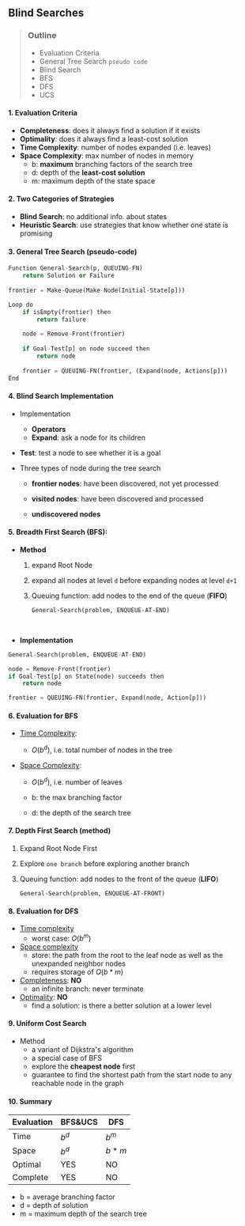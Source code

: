 ## Blind Searches

>   ### Outline 
>
>   -   Evaluation Criteria
>   -   General Tree Search `pseudo code`
>   -   Blind Search
>   -   BFS
>   -   DFS
>   -   UCS



#### 1. Evaluation Criteria

-   **Completeness**: does it always find a solution if it exists
-   **Optimality**: does it always find a least-cost solution
-   **Time Complexity**: number of nodes expanded (i.e. leaves)
-   **Space Complexity**: max number of nodes in memory
    -   b: **maximum** branching factors of the search tree
    -   d: depth of the **least-cost solution**
    -   m: maximum depth of the state space



#### 2. Two Categories of Strategies

-   **Blind Search**: no additional info. about states
-   **Heuristic Search**: use strategies that know whether one state is promising



#### 3. General Tree Search (pseudo-code)

```python
Function General-Search(p, QUEUING-FN)
	return Solution or Failure
	
frontier = Make-Queue(Make-Node(Initial-State[p]))

Loop do
	if isEmpty(frontier) then
		return failure
	
	node = Remove-Front(frontier)
	
	if Goal-Test[p] on node succeed then 
		return node
	
    frontier = QUEUING-FN(frontier, (Expand(node, Actions[p]))
End
```



#### 4. Blind Search Implementation

-   Implementation

    -   **Operators**
    -   **Expand**: ask a node for its children
    
-   **Test**: test a node to see whether it is a goal




-   Three types of node during the tree search

    -   **frontier nodes**: have been discovered, not yet processed

    -   **visited nodes**: have been discovered and processed

    -   **undiscovered nodes**



#### 5. Breadth First Search (BFS):

-   **Method**

    1.   expand Root Node

    2. expand all nodes at level `d` before expanding nodes at level `d+1`
    3.   Queuing function: add nodes to the end of the queue (**FIFO**)
    
         `General-Search(problem, ENQUEUE-AT-END)`


​    

-   **Implementation**

```python
General-Search(problem, ENQUEUE-AT-END)

node = Remove-Front(frontier)
if Goal-Test[p] on State(node) succeeds then
	return node

frontier = QUEUING-FN(frontier, Expand(node, Action[p]))
```



#### 6. Evaluation for BFS

-   <u>Time Complexity</u>: 

    -   $O(b^d)$,  i.e. total number of nodes in the tree

-   <u>Space Complexity</u>: 

    -   $O(b^d)$, i.e. number of leaves
    -   b: the max branching factor

    -   d: the depth of the search tree



#### 7. Depth First Search (method)

1.   Expand Root Node First

2.   Explore `one branch` before exploring another branch

3.   Queuing function: add nodes to the front of the queue (**LIFO**)

     `General-Search(problem, ENQUEUE-AT-FRONT)`

     

#### 8. Evaluation for DFS

-   <u>Time complexity</u>
    -   worst case: $O(b^m)$
-   <u>Space complexity</u>
    -   store: the path from the root to the leaf node as well as the unexpanded neighbor nodes
    -   requires storage of $O(b*m)$
-   <u>Completeness</u>: **NO**
    -   an infinite branch: never terminate
-   <u>Optimality</u>: **NO**
    -   find a solution: is there a better solution at a lower level



#### 9. Uniform Cost Search

-   Method
    -   a variant of Dijkstra's algorithm
    -   a special case of BFS
    -   explore the **cheapest node** first
    -   guarantee to find the shortest path from the start node to any reachable node in the graph



#### 10. Summary

| Evaluation | BFS&UCS | DFS   |
| :--------- | :------ | ----- |
| Time       | $b^d$   | $b^m$ |
| Space      | $b^d$   | $b*m$ |
| Optimal    | YES     | NO    |
| Complete   | YES     | NO    |

-   b = average branching factor
-   d = depth of solution
-   m = maximum depth of the search tree











